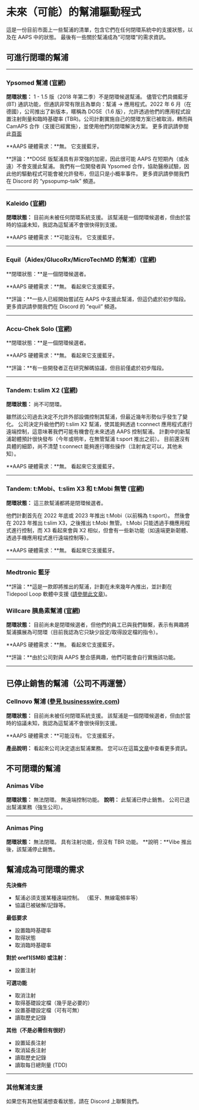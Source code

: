 # 未來（可能）的幫浦驅動程式

這是一份目前市面上一些幫浦的清單，包含它們在任何閉環系統中的支援狀態，以及在 AAPS 中的狀態。 最後有一些關於幫浦成為“可閉環”的需求資訊。

## 可進行閉環的幫浦

* * *

### Ypsomed 幫浦 ([官網](https://www.ypsomed.com/en/diabetes-care-mylife.html))

**閉環狀態：** 1 - 1.5 版（2018 年第二季）不是閉環候選幫浦。 儘管它們具備藍牙 (BT) 通訊功能，但通訊非常有限且為單向：幫浦 -> 應用程式。2022 年 6 月（在德國），公司推出了新版本，暱稱為 DOSE（1.6 版），允許透過他們的應用程式設置注射劑量和臨時基礎率 (TBR)。公司計劃實施自己的閉環方案已被取消，轉而與 CamAPS 合作（支援已經實施），並使用他們的閉環解決方案。 更多資訊請參閱此[頁面](https://www.mylife-diabetescare.com/en/loop-program.html)

**AAPS 硬體需求：**無。 它支援藍牙。

**評論：**DOSE 版幫浦具有非常強的加密，因此很可能 AAPS 在短期內（或永遠）不會支援此幫浦。 我們有一位開發者與 Ypsomed 合作，協助醫療試驗，因此他的驅動程式可能會被允許發布，但這只是小概率事件。 更多資訊請參閱我們在 Discord 的 “ypsopump-talk” 頻道。

* * *

### Kaleido ([官網](https://www.hellokaleido.com/))

**閉環狀態：** 目前尚未被任何閉環系統支援。 該幫浦是一個閉環候選者，但由於當時的協議未知，我認為這幫浦不會很快得到支援。

**AAPS 硬體需求：**可能沒有。 它支援藍牙。

* * *

### Equil（Aidex/GlucoRx/MicroTechMD 的幫浦）([官網](https://www.glucorx.ie/glucorx-equil/))

**閉環狀態：**是一個閉環候選者。

**AAPS 硬體需求：**無。 看起來它支援藍牙。

**評論：**一些人已經開始嘗試在 AAPS 中支援此幫浦，但這仍處於初步階段。 更多資訊請參閱我們在 Discord 的 “equil” 頻道。

* * *

### Accu-Chek Solo ([官網](https://www.roche.com/media/releases/med-cor-2018-07-23.htm))

**閉環狀態：**是一個閉環候選者。

**AAPS 硬體需求：**無。 看起來它支援藍牙。

**評論：**有一些開發者正在研究解碼協議，但目前僅處於初步階段。

* * *

### Tandem: t:slim X2 ([官網](https://www.tandemdiabetes.com/))

**閉環狀態：** 尚不可閉環。

雖然該公司過去決定不允許外部設備控制其幫浦，但最近幾年形勢似乎發生了變化。 公司決定升級他們的 t:slim X2 幫浦，使其能夠透過 t:connect 應用程式進行遠端控制，這意味著我們可能有機會在未來透過 AAPS 控制幫浦。 計劃中的新幫浦韌體預計很快發布（今年或明年，在無管幫浦 t:sport 推出之前）。 目前還沒有具體的細節，尚不清楚 t:connect 能夠進行哪些操作（注射肯定可以，其他未知）。

**AAPS 硬體需求：**無。 看起來它支援藍牙。

* * *

### Tandem: t:Mobi、t:slim X3 和 t:Mobi 無管 ([官網](https://www.tandemdiabetes.com/about-us/pipeline))

**閉環狀態：** 這三款幫浦都將是閉環候選者。

他們計劃首先在 2022 年底或 2023 年推出 t:Mobi（以前稱為 t:sport）。 然後會在 2023 年推出 t:slim X3，之後推出 t:Mobi 無管。 t:Mobi 只能透過手機應用程式進行控制，而 X3 看起來會與 X2 相似，但會有一些新功能（如遠端更新韌體、透過手機應用程式進行遠端控制等）。

**AAPS 硬體需求：**無。 看起來它支援藍牙。

* * *

### Medtronic 藍牙

**評論：**這是一款即將推出的幫浦，計劃在未來幾年內推出，並計劃在 Tidepool Loop 軟體中支援 ([請參閱此文章](https://www.tidepool.org/blog/tidepool-loop-medtronic-collaboration))。

### Willcare 胰島素幫浦 ([官網](http://shinmyungmedi.com/en/))

**閉環狀態：** 目前尚未是閉環候選者，但他們的員工已與我們聯繫，表示有興趣將幫浦擴展為可閉環（目前我認為它只缺少設定/取得設定檔的指令）。

**AAPS 硬體需求：**無。 看起來它支援藍牙。

**評論：**由於公司對與 AAPS 整合感興趣，他們可能會自行實施該功能。

* * *

## 已停止銷售的幫浦（公司不再運營）

### Cellnovo 幫浦 ([參見 businesswire.com](https://www.businesswire.com/news/home/20190328005829/en/Cellnovo-Stops-Manufacturing-and-Commercial-Operations))

**閉環狀態：** 目前尚未被任何閉環系統支援。 該幫浦是一個閉環候選者，但由於當時的協議未知，我認為這幫浦不會很快得到支援。

**AAPS 硬體需求：**可能沒有。 它支援藍牙。

**產品說明：** 看起來公司決定退出幫浦業務。 您可以在這篇[文章](https://diabetogenic.wordpress.com/2019/04/01/and-then-cellnovo-disappeared/?fbclid=IwAR12Ow6gVbEOuD1zw7aNjBwqj5_aPkPipteHY1VHBvT3mchlH2y7Us6ZeAU)中查看更多資訊。

## 不可閉環的幫浦

### Animas Vibe

**閉環狀態：** 無法閉環。 無遠端控制功能。 **說明：** 此幫浦已停止銷售。 公司已退出幫浦業務（強生公司）。

* * *

### Animas Ping

**閉環狀態：** 無法閉環。 具有注射功能，但沒有 TBR 功能。 **說明：**Vibe 推出後，該幫浦停止銷售。

## 幫浦成為可閉環的需求

**先決條件**

- 幫浦必須支援某種遠端控制。 （藍牙、無線電頻率等）
- 協議已被破解/記錄等。

**最低要求**

- 設置臨時基礎率
- 取得狀態
- 取消臨時基礎率

**對於 oref1(SMB) 或注射：**

- 設置注射

**可選功能**

- 取消注射
- 取得基礎設定檔（幾乎是必要的）
- 設置基礎設定檔（可有可無）
- 讀取歷史記錄 

**其他（不是必需但有很好）**

- 設置延長注射
- 取消延長注射
- 讀取歷史記錄
- 讀取每日總劑量 (TDD)

* * *

### 其他幫浦支援

如果您有其他幫浦想查看狀態，請在 Discord 上聯繫我們。